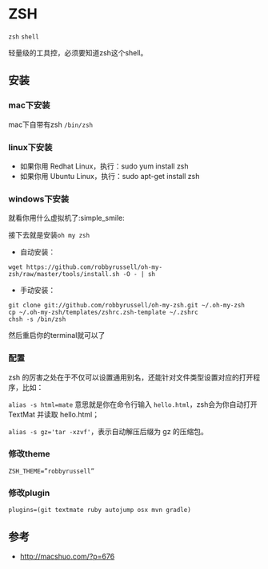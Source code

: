 # ZSH


`zsh` `shell` 

轻量级的工具控，必须要知道zsh这个shell。

## 安装
### mac下安装
mac下自带有zsh `/bin/zsh`
### linux下安装
* 如果你用 Redhat Linux，执行：sudo yum install zsh
* 如果你用 Ubuntu Linux，执行：sudo apt-get install zsh
### windows下安装 
就看你用什么虚拟机了:simple_smile:

接下去就是安装`oh my zsh`
* 自动安装：
```
wget https://github.com/robbyrussell/oh-my-zsh/raw/master/tools/install.sh -O - | sh
```
* 手动安装：
```
git clone git://github.com/robbyrussell/oh-my-zsh.git ~/.oh-my-zsh
cp ~/.oh-my-zsh/templates/zshrc.zsh-template ~/.zshrc
chsh -s /bin/zsh
```
然后重启你的terminal就可以了

### 配置
zsh 的厉害之处在于不仅可以设置通用别名，还能针对文件类型设置对应的打开程序，比如：

`alias -s html=mate`
意思就是你在命令行输入 `hello.html`，zsh会为你自动打开 TextMat 并读取 hello.html； 

`alias -s gz='tar -xzvf'`，表示自动解压后缀为 gz 的压缩包。

### 修改theme
```
ZSH_THEME=”robbyrussell”
```
### 修改plugin
```
plugins=(git textmate ruby autojump osx mvn gradle)
```

## 参考
* http://macshuo.com/?p=676